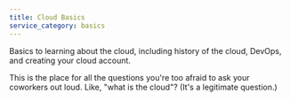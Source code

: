 ```yaml
---
title: Cloud Basics
service_category: basics
---
```

Basics to learning about the cloud, including history of the cloud, DevOps, and creating your cloud account.
<!--more-->

This is the place for all the questions you're too afraid to ask your coworkers out loud. Like, "what is the cloud"? (It's a legitimate question.)
